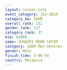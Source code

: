 ```yaml
---
layout: runner-info 
event_category: jbu-2019 
category_km: 16KM  
overall_rank: 151
gender_rank: 127
category_rank: 37
bib: 62069
name: ZUHAIRI MOHD YATIM
category: 16KM Men Veteran
gender: Male
finish_time: 3-08-54
country: Malaysia
---
```

